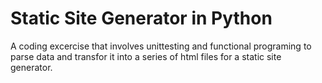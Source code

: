 # Static Site Generator in Python

A coding excercise that involves unittesting and functional programing to parse data and transfor it into a series of html files for a static site generator.
